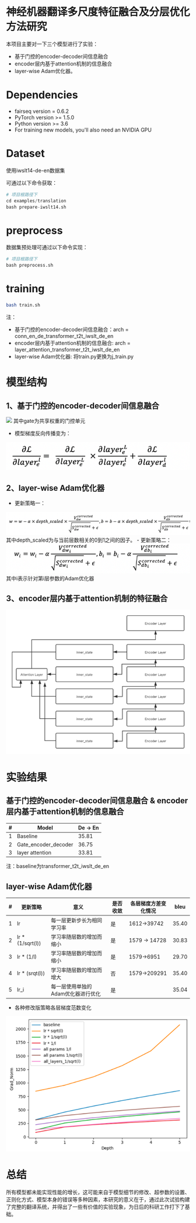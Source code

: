  # 神经机器翻译多尺度特征融合及分层优化方法研究
本项目主要对一下三个模型进行了实验：
- 基于门控的encoder-decoder间信息融合
- encoder层内基于attention机制的信息融合
- layer-wise Adam优化器。
# Dependencies
- fairseq version = 0.6.2
- PyTorch version >= 1.5.0
- Python version >= 3.6
- For training new models, you'll also need an NVIDIA GPU
# Dataset
使用iwslt14-de-en数据集

可通过以下命令获取：  
```py 
# 项目根路径下
cd examples/translation
bash prepare-iwslt14.sh
```
# preprocess
数据集预处理可通过以下命令实现：
```py 
# 项目根路径下
bash preprocess.sh
```
# training
```sh
bash train.sh
```
注：
- 基于门控的encoder-decoder间信息融合：arch = conn_en_de_transformer_t2t_iwslt_de_en
- encoder层内基于attention机制的信息融合: arch = layer_attention_transformer_t2t_iwslt_de_en
- layer-wise Adam优化器: 将train.py更换为j_train.py


# 模型结构
## 1、基于门控的encoder-decoder间信息融合
<img src="https://github.com/qinger521/LA-MT-COURSE/tree/master/img/model1.png">  
其中gate为共享权重的门控单元

- 模型梯度反向传播变为：
<img src="img/backward.png"> 

## 2、layer-wise Adam优化器
- 更新策略一：
<img src="img/layer-wise-adam.png"> 
其中depth_scaled为与当前层数相关的0到1之间的因子。
- 更新策略二：
<img src="img/layer-wise-adam-all.png"> 
其中i表示针对第i层参数的Adam优化器

## 3、encoder层内基于attention机制的特征融合
<img src="img/model2.png"> 

# 实验结果
## 基于门控的encoder-decoder间信息融合 & encoder层内基于attention机制的信息融合
#| Model |  De -> En |
--|--|--
1|Baseline|35.81
2|Gate_encoder_decoder|36.75
3|layer attention|33.81

注：baseline为transformer_t2t_iwslt_de_en
## layer-wise Adam优化器
#| 更新策略 |  意义 | 是否收敛 | 各层梯度方差变化情况 |bleu
--|--|--|--|--|--
1|lr|每一层更新步长为相同学习率|是|1612->39742|35.40
2|lr * (1/sqrt(l))|学习率随层数的增加而缩小|是|1579 -> 14728|30.83
3|lr * (1/l)|学习率随层数的增加而缩小|是|1579->6951|29.70
4|lr * (srqt(l))|学习率随层数的增加而增大|否|1579->209291|35.40
5|lr_i|每一层使用单独的Adam优化器进行优化|是||35.04

- 各种修改版策略各层梯度范数变化
<img src="img/layer-wise-grad.png"> 

# 总结
所有模型都未能实现性能的增长，这可能来自于模型细节的修改、超参数的设置、正则化方式、模型本身的错误等多种因素，本研究的意义在于，通过此次试验构建了完整的翻译系统，并得出了一些有价值的实验现象，为日后的科研工作打下了基础。
